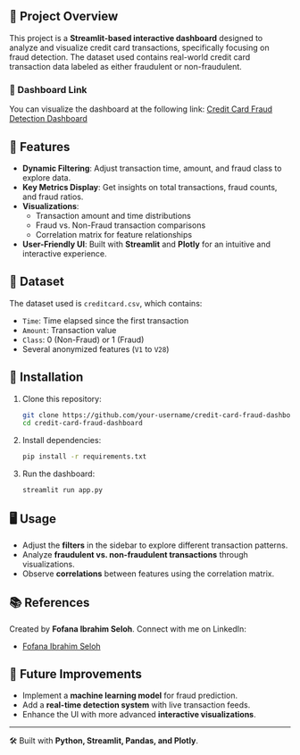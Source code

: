 ## 📌 Project Overview
This project is a **Streamlit-based interactive dashboard** designed to analyze and visualize credit card transactions, specifically focusing on fraud detection. The dataset used contains real-world credit card transaction data labeled as either fraudulent or non-fraudulent.

### 📍 Dashboard Link
You can visualize the dashboard at the following link:
[Credit Card Fraud Detection Dashboard](https://credit-card-fraud-dashboard-wbwnshzb8tdmuhisfejuqx.streamlit.app/#)

## 🚀 Features
- **Dynamic Filtering**: Adjust transaction time, amount, and fraud class to explore data.
- **Key Metrics Display**: Get insights on total transactions, fraud counts, and fraud ratios.
- **Visualizations**:
  - Transaction amount and time distributions
  - Fraud vs. Non-Fraud transaction comparisons
  - Correlation matrix for feature relationships
- **User-Friendly UI**: Built with **Streamlit** and **Plotly** for an intuitive and interactive experience.

## 📂 Dataset
The dataset used is `creditcard.csv`, which contains:
- `Time`: Time elapsed since the first transaction
- `Amount`: Transaction value
- `Class`: 0 (Non-Fraud) or 1 (Fraud)
- Several anonymized features (`V1` to `V28`)

## 🔧 Installation
1. Clone this repository:
   ```bash
   git clone https://github.com/your-username/credit-card-fraud-dashboard.git
   cd credit-card-fraud-dashboard
   ```
2. Install dependencies:
   ```bash
   pip install -r requirements.txt
   ```
3. Run the dashboard:
   ```bash
   streamlit run app.py
   ```

## 🖥️ Usage
- Adjust the **filters** in the sidebar to explore different transaction patterns.
- Analyze **fraudulent vs. non-fraudulent transactions** through visualizations.
- Observe **correlations** between features using the correlation matrix.

## 📚 References
Created by **Fofana Ibrahim Seloh**. Connect with me on LinkedIn:
- [Fofana Ibrahim Seloh](https://www.linkedin.com/in/ibrahim-seloh-fofana-6073b4291/)

## 🏰️ Future Improvements
- Implement a **machine learning model** for fraud prediction.
- Add a **real-time detection system** with live transaction feeds.
- Enhance the UI with more advanced **interactive visualizations**.

---
🛠 Built with **Python, Streamlit, Pandas, and Plotly**.

